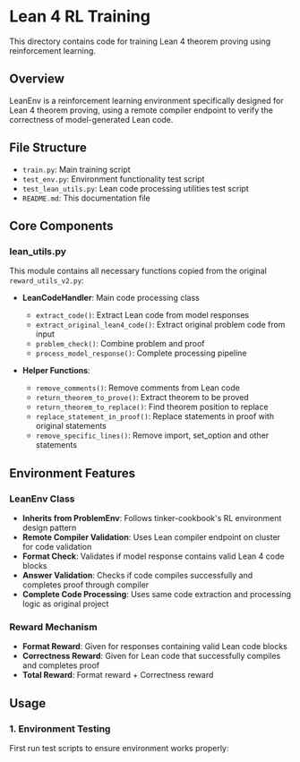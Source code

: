 # Lean 4 RL Training

This directory contains code for training Lean 4 theorem proving using reinforcement learning.

## Overview

LeanEnv is a reinforcement learning environment specifically designed for Lean 4 theorem proving, using a remote compiler endpoint to verify the correctness of model-generated Lean code.

## File Structure

- `train.py`: Main training script
- `test_env.py`: Environment functionality test script  
- `test_lean_utils.py`: Lean code processing utilities test script
- `README.md`: This documentation file

## Core Components

### lean_utils.py

This module contains all necessary functions copied from the original `reward_utils_v2.py`:

- **LeanCodeHandler**: Main code processing class
  - `extract_code()`: Extract Lean code from model responses
  - `extract_original_lean4_code()`: Extract original problem code from input
  - `problem_check()`: Combine problem and proof
  - `process_model_response()`: Complete processing pipeline

- **Helper Functions**:
  - `remove_comments()`: Remove comments from Lean code
  - `return_theorem_to_prove()`: Extract theorem to be proved
  - `return_theorem_to_replace()`: Find theorem position to replace
  - `replace_statement_in_proof()`: Replace statements in proof with original statements
  - `remove_specific_lines()`: Remove import, set_option and other statements

## Environment Features

### LeanEnv Class

- **Inherits from ProblemEnv**: Follows tinker-cookbook's RL environment design pattern
- **Remote Compiler Validation**: Uses Lean compiler endpoint on cluster for code validation
- **Format Check**: Validates if model response contains valid Lean 4 code blocks
- **Answer Validation**: Checks if code compiles successfully and completes proof through compiler
- **Complete Code Processing**: Uses same code extraction and processing logic as original project

### Reward Mechanism

- **Format Reward**: Given for responses containing valid Lean code blocks
- **Correctness Reward**: Given for Lean code that successfully compiles and completes proof
- **Total Reward**: Format reward + Correctness reward

## Usage

### 1. Environment Testing

First run test scripts to ensure environment works properly:

